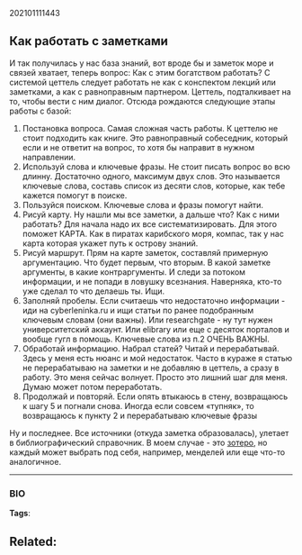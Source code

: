 202101111443
## Как работать с заметками

И так получилась у нас база знаний, вот вроде бы и заметок море и связей хватает, теперь вопрос:
Как с этим богатством работать? С системой цеттель следует работать не как с конспектом лекций или заметками, а как с равноправным партнером.
Цеттель, подталкивает на то, чтобы вести с ним диалог. Отсюда рождаются следующие этапы работы с базой:

1. Постановка вопроса. Самая сложная часть работы. К цеттелю не стоит подходить как книге. Это равноправный собеседник, который если и не ответит на вопрос, то хотя бы направит в нужном направлении.
2. Используй слова и ключевые фразы. Не стоит писать вопрос во всю длинну. Достаточно одного, максимум двух слов. Это называется ключевые слова, составь список из десяти слов, которые, как тебе кажется помогут в поиске.
3. Пользуйся поиском. Ключевые слова и фразы помогут найти.
4. Рисуй карту. Ну нашли мы все заметки, а дальше что? Как с ними работать? Для начала надо их все систематизировать. Для этого поможет КАРТА. Как в пиратах карибского моря, компас, так у нас карта которая укажет путь к острову знаний.
5. Рисуй маршрут. Прям на карте заметок, составляй примерную аргументацию. Что будет первым, что вторым. В какой заметке аргументы, в какие контраргументы. И следи за потоком информации, и не попади в ловушку всезнания. Наверняка, кто-то уже сделал то что делаешь ты. Ищи.
7. Заполняй пробелы. Если считаешь что недостаточно информации - иди на cyberleninka.ru и ищи статьи по ранее подобранным ключевым словам (они важны). Или researchgate - ну тут нужен университетский аккаунт. Или elibrary или еще с десяток порталов и вообще гугл в помощь. Ключевые слова из п.2 ОЧЕНЬ ВАЖНЫ.
8. Обработай информацию. Набрал статей? Читай и перерабатывай. Здесь у меня есть нюанс и мой недостаток. Часто в кураже я статью не перерабатываю на заметки и не добавляю в цеттель, а сразу в работу. Это меня сейчас волнует. Просто это лишний шаг для меня. Думаю может потом переработать.
9. Продолжай и повторяй. Если опять втыкаюсь в стену, возвращаюсь к шагу 5 и погнали снова. Иногда если совсем «тупняк», то возвращаюсь к пункту 2 и перерабатываю ключевые фразы

Ну и последнее. Все источники (откуда заметка образовалась), улетает в библиографический справочник. В моем случае - это [зотеро](https://www.zotero.org), но каждый может выбрать под себя, например, менделей или еще что-то аналогичное.

---
### BIO
**Tags**:

**Related**:
-

